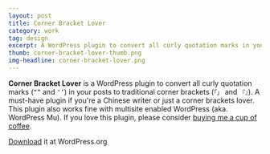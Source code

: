 ```yaml
---
layout: post
title: Corner Bracket Lover
category: work
tag: design
excerpt: A WordPress plugin to convert all curly quotation marks in your posts to traditional corner brackets.
thumb: corner-bracket-lover-thumb.png
img-headline: corner-bracket-lover.png
---
```


<div class=txt>
<p><b>Corner Bracket Lover</b> is a WordPress plugin to convert all curly quotation marks (<code>“”</code> and <code>‘’</code>) in your posts to traditional corner brackets (<code>「」</code> and <code>『』</code>). A must-have plugin if you're a Chinese writer or just a corner brackets lover. This plugin also works fine with multisite enabled WordPress (aka. WordPress Mu). If you love this plugin, please consider <a href="{{ site.donate }}">buying me a cup of coffee</a>.</p>

<p class=download><a href="http://wordpress.org/extend/plugins/corner-bracket-lover/">Download</a> it at WordPress.org</p>
</div>